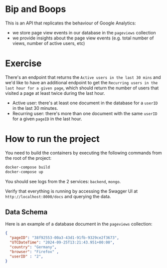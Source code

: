 # Bip and Boops

This is an API that replicates the behaviour of Google Analytics:

* we store page view events in our database in the `pageviews` collection
* we provide insights about the page view events (e.g. total number of views, number of active users, etc)

# Exercise

There's an endpoint that returns the `Active users in the last 30 mins` and we'd like to have
an additional endpoint to get the `Recurring users in the last hour for a given page`, which
should return the number of users that visited a page at least twice during the last hour.

* Active user: there's at least one document in the database for a `userID` in the last 30 minutes.
* Recurring user: there's more than one document with the same `userID` for a given `pageID` in the last hour.

# How to run the project

You need to build the containers by executing the following commands from the root of the project:

```bash
docker-compose build
docker-compose up
```

You should see logs from the 2 services: `backend`, `mongo`.

Verify that everything is running by accessing the Swagger UI at `http://localhost:8000/docs` and querying the data.

## Data Schema

Here is an example of a database document in the `pageviews` collection:

```json
{
  "pageID": "38f92553-00a3-43d1-91fb-9329ce2f3673",
  "UTCDateTime": "2024-09-25T13:21:43.951+00:00",
  "country": "Germany",
  "browser": "Firefox" ,
  "userID" : "2",
}
```
